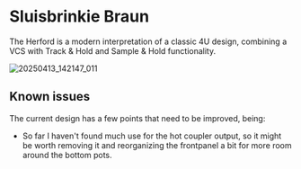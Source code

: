 # Sluisbrinkie Braun
The Herford is a modern interpretation of a classic 4U design, combining a VCS with Track & Hold and Sample & Hold functionality.

![20250413_142147_011](https://github.com/user-attachments/assets/b5834989-4b89-4e04-a7d3-b79b510a114c)

## Known issues
The current design has a few points that need to be improved, being:
- So far I haven't found much use for the hot coupler output, so it might be worth removing it and reorganizing the frontpanel a bit for more room around the bottom pots.

